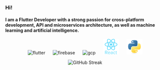 <p align="center">
<h3>Hi!</h3>
</p>


<h4>I am a Flutter Developer with a strong passion for cross-platform development, API and microservices architecture, as well as machine learning and artificial intelligence.</h4>

<p align="center">

  <img src="https://www.vectorlogo.zone/logos/flutterio/flutterio-icon.svg" alt="flutter" style="width: 50px; height: 50px; margin: 0 10px;">
  
  <img src="https://www.vectorlogo.zone/logos/firebase/firebase-icon.svg" alt="firebase" style="width: 50px; height: 50px; margin: 0 10px;">
  
  <img src="https://www.vectorlogo.zone/logos/google_cloud/google_cloud-icon.svg" alt="gcp" style="width: 50px; height: 50px; margin: 0 10px;">
  
  <img src="https://raw.githubusercontent.com/devicons/devicon/master/icons/react/react-original-wordmark.svg" alt="react" style="width: 50px; height: 50px; margin: 0 10px;">
  
  <img src="https://raw.githubusercontent.com/devicons/devicon/master/icons/python/python-original.svg" alt="python" style="width: 50px; height: 50px; margin: 0 10px;">

</p>


<p align="center">
  <img src="https://github-readme-streak-stats.herokuapp.com/?user=fr33d0s&theme=radical" alt="GitHub Streak">
</p>
